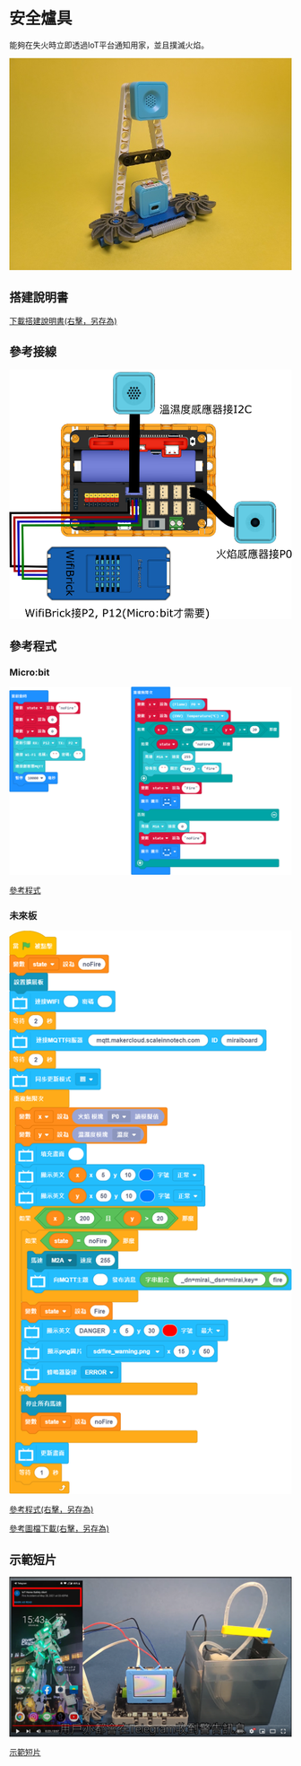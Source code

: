 # 安全爐具

能夠在失火時立即透過IoT平台通知用家，並且撲滅火焰。

![](../images/stove.jpg)

## 搭建說明書

[下載搭建說明書(右擊，另存為)](../images/stove.pdf)

## 參考接線

![](../images/stove_wire.png)

## 參考程式

### Micro:bit

![](../images/stove_code_mc.png)

[參考程式](https://makecode.microbit.org/_Abo2V2PDdY5R)

### 未來板

![](../images/stove_code_kb.png)

[參考程式(右擊，另存為)](./smartStove.sb3)

[參考圖檔下載(右擊，另存為)](./stovepic.rar)

## 示範短片

[![](../images/stove_video.png)](https://www.youtube.com/watch?v=n7rE02r8EJo)

[示範短片](https://www.youtube.com/watch?v=n7rE02r8EJo)